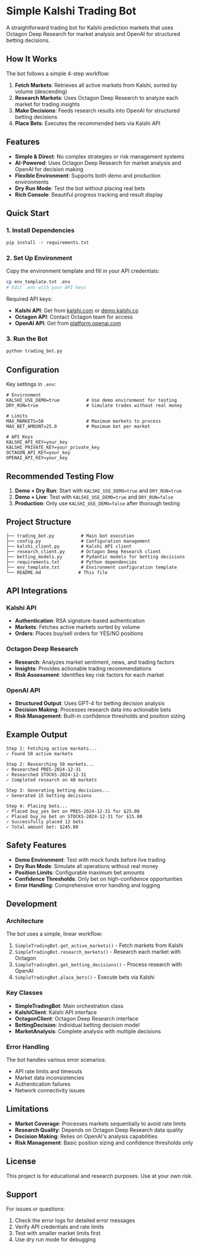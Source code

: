 # Simple Kalshi Trading Bot

A straightforward trading bot for Kalshi prediction markets that uses Octagon Deep Research for market analysis and OpenAI for structured betting decisions.

## How It Works

The bot follows a simple 4-step workflow:

1. **Fetch Markets**: Retrieves all active markets from Kalshi, sorted by volume (descending)
2. **Research Markets**: Uses Octagon Deep Research to analyze each market for trading insights
3. **Make Decisions**: Feeds research results into OpenAI for structured betting decisions
4. **Place Bets**: Executes the recommended bets via Kalshi API

## Features

- **Simple & Direct**: No complex strategies or risk management systems
- **AI-Powered**: Uses Octagon Deep Research for market analysis and OpenAI for decision making
- **Flexible Environment**: Supports both demo and production environments
- **Dry Run Mode**: Test the bot without placing real bets
- **Rich Console**: Beautiful progress tracking and result display

## Quick Start

### 1. Install Dependencies

```bash
pip install -r requirements.txt
```

### 2. Set Up Environment

Copy the environment template and fill in your API credentials:

```bash
cp env_template.txt .env
# Edit .env with your API keys
```

Required API keys:
- **Kalshi API**: Get from [kalshi.com](https://kalshi.com/profile/api) or [demo.kalshi.co](https://demo.kalshi.co)
- **Octagon API**: Contact Octagon team for access
- **OpenAI API**: Get from [platform.openai.com](https://platform.openai.com/api-keys)

### 3. Run the Bot

```bash
python trading_bot.py
```

## Configuration

Key settings in `.env`:

```env
# Environment
KALSHI_USE_DEMO=true          # Use demo environment for testing
DRY_RUN=true                  # Simulate trades without real money

# Limits
MAX_MARKETS=50                # Maximum markets to process
MAX_BET_AMOUNT=25.0           # Maximum bet per market

# API Keys
KALSHI_API_KEY=your_key
KALSHI_PRIVATE_KEY=your_private_key
OCTAGON_API_KEY=your_key
OPENAI_API_KEY=your_key
```

## Recommended Testing Flow

1. **Demo + Dry Run**: Start with `KALSHI_USE_DEMO=true` and `DRY_RUN=true`
2. **Demo + Live**: Test with `KALSHI_USE_DEMO=true` and `DRY_RUN=false`
3. **Production**: Only use `KALSHI_USE_DEMO=false` after thorough testing

## Project Structure

```
├── trading_bot.py          # Main bot execution
├── config.py               # Configuration management
├── kalshi_client.py        # Kalshi API client
├── research_client.py      # Octagon Deep Research client
├── betting_models.py       # Pydantic models for betting decisions
├── requirements.txt        # Python dependencies
├── env_template.txt        # Environment configuration template
└── README.md              # This file
```

## API Integrations

### Kalshi API
- **Authentication**: RSA signature-based authentication
- **Markets**: Fetches active markets sorted by volume
- **Orders**: Places buy/sell orders for YES/NO positions

### Octagon Deep Research
- **Research**: Analyzes market sentiment, news, and trading factors
- **Insights**: Provides actionable trading recommendations
- **Risk Assessment**: Identifies key risk factors for each market

### OpenAI API
- **Structured Output**: Uses GPT-4 for betting decision analysis
- **Decision Making**: Processes research data into actionable bets
- **Risk Management**: Built-in confidence thresholds and position sizing

## Example Output

```
Step 1: Fetching active markets...
✓ Found 50 active markets

Step 2: Researching 50 markets...
✓ Researched PRES-2024-12-31
✓ Researched STOCKS-2024-12-31
✓ Completed research on 48 markets

Step 3: Generating betting decisions...
✓ Generated 15 betting decisions

Step 4: Placing bets...
✓ Placed buy_yes bet on PRES-2024-12-31 for $25.00
✓ Placed buy_no bet on STOCKS-2024-12-31 for $15.00
✓ Successfully placed 12 bets
✓ Total amount bet: $245.00
```

## Safety Features

- **Demo Environment**: Test with mock funds before live trading
- **Dry Run Mode**: Simulate all operations without real money
- **Position Limits**: Configurable maximum bet amounts
- **Confidence Thresholds**: Only bet on high-confidence opportunities
- **Error Handling**: Comprehensive error handling and logging

## Development

### Architecture

The bot uses a simple, linear workflow:
1. `SimpleTradingBot.get_active_markets()` - Fetch markets from Kalshi
2. `SimpleTradingBot.research_markets()` - Research each market with Octagon
3. `SimpleTradingBot.get_betting_decisions()` - Process research with OpenAI
4. `SimpleTradingBot.place_bets()` - Execute bets via Kalshi

### Key Classes

- **SimpleTradingBot**: Main orchestration class
- **KalshiClient**: Kalshi API interface
- **OctagonClient**: Octagon Deep Research interface
- **BettingDecision**: Individual betting decision model
- **MarketAnalysis**: Complete analysis with multiple decisions

### Error Handling

The bot handles various error scenarios:
- API rate limits and timeouts
- Market data inconsistencies
- Authentication failures
- Network connectivity issues

## Limitations

- **Market Coverage**: Processes markets sequentially to avoid rate limits
- **Research Quality**: Depends on Octagon Deep Research data quality
- **Decision Making**: Relies on OpenAI's analysis capabilities
- **Risk Management**: Basic position sizing and confidence thresholds only

## License

This project is for educational and research purposes. Use at your own risk.

## Support

For issues or questions:
1. Check the error logs for detailed error messages
2. Verify API credentials and rate limits
3. Test with smaller market limits first
4. Use dry run mode for debugging 